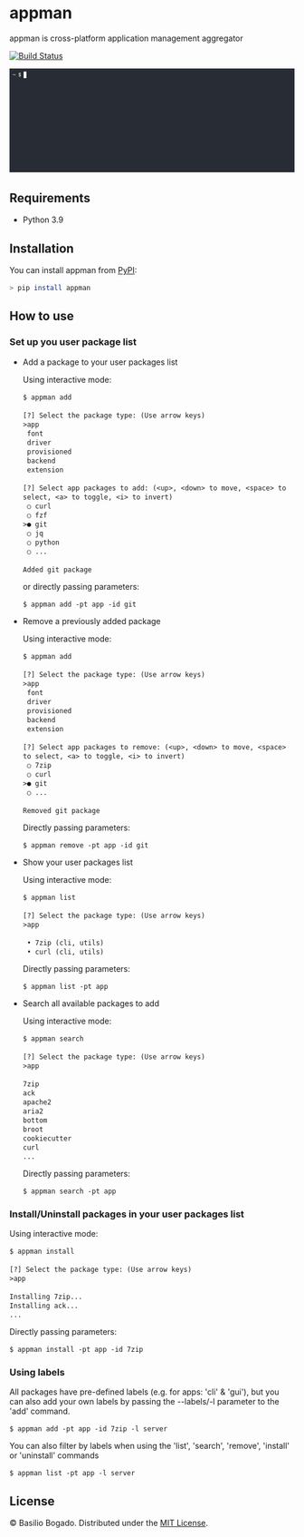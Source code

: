 # appman

appman is cross-platform application management aggregator

[![Build Status](https://travis-ci.com/basiliskus/appman.svg?branch=main)](https://travis-ci.com/basiliskus/appman)

<p align="center"><img src="/docs/demo.gif?raw=true"/></p>

## Requirements

- Python 3.9

## Installation

You can install appman from [PyPI](https://pypi.org/project/appman/):

```bash
> pip install appman
```

## How to use

### Set up you user package list

- Add a package to your user packages list

    Using interactive mode:
    ```console
    $ appman add

    [?] Select the package type: (Use arrow keys)
    >app
     font
     driver
     provisioned
     backend
     extension

    [?] Select app packages to add: (<up>, <down> to move, <space> to select, <a> to toggle, <i> to invert)
     ○ curl
     ○ fzf
    >● git
     ○ jq
     ○ python
     ○ ...

    Added git package
    ```

    or directly passing parameters:
    ```console
    $ appman add -pt app -id git
    ```

- Remove a previously added package

    Using interactive mode:
    ```console
    $ appman add

    [?] Select the package type: (Use arrow keys)
    >app
     font
     driver
     provisioned
     backend
     extension

    [?] Select app packages to remove: (<up>, <down> to move, <space> to select, <a> to toggle, <i> to invert)
     ○ 7zip
     ○ curl
    >● git
     ○ ...

    Removed git package
    ```

    Directly passing parameters:
    ```console
    $ appman remove -pt app -id git
    ```

- Show your user packages list

    Using interactive mode:
    ```console
    $ appman list

    [?] Select the package type: (Use arrow keys)
    >app

     • 7zip (cli, utils)
     • curl (cli, utils)
    ```

    Directly passing parameters:
    ```console
    $ appman list -pt app
    ```

- Search all available packages to add

    Using interactive mode:
    ```console
    $ appman search

    [?] Select the package type: (Use arrow keys)
    >app

    7zip
    ack
    apache2
    aria2
    bottom
    broot
    cookiecutter
    curl
    ...
    ```

    Directly passing parameters:
    ```console
    $ appman search -pt app
    ```

### Install/Uninstall packages in your user packages list

Using interactive mode:
```console
$ appman install

[?] Select the package type: (Use arrow keys)
>app

Installing 7zip...
Installing ack...
...
```

Directly passing parameters:
```console
$ appman install -pt app -id 7zip
```

### Using labels

All packages have pre-defined labels (e.g. for apps: 'cli' & 'gui'), but you can also add your own labels by passing the --labels/-l parameter to the 'add' command. 

```console
$ appman add -pt app -id 7zip -l server
```

You can also filter by labels when using the 'list', 'search', 'remove', 'install' or 'uninstall' commands

```console
$ appman list -pt app -l server
```

## License

© Basilio Bogado. Distributed under the [MIT License](LICENSE).
